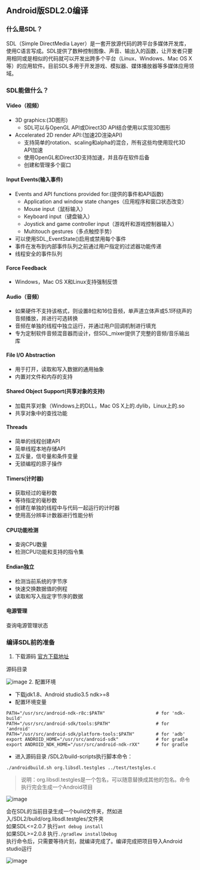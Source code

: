 ## Android版SDL2.0编译

### 什么是SDL？
SDL（Simple DirectMedia Layer）是一套开放源代码的跨平台多媒体开发库，使用C语言写成。SDL提供了数种控制图像、声音、输出入的函数，让开发者只要用相同或是相似的代码就可以开发出跨多个平台（Linux、Windows、Mac OS X等）的应用软件。目前SDL多用于开发游戏、模拟器、媒体播放器等多媒体应用领域。
### SDL能做什么？
#### Video（视频）
- 3D graphics:(3D图形)
    - SDL可以与OpenGL API或Direct3D API结合使用以实现3D图形 
- Accelerated 2D render API:(加速2D渲染API)
    - 支持简单的rotation、scaling和alpha的混合，所有这些均使用现代3D API加速
    - 使用OpenGL和Direct3D支持加速，并且存在软件后备
    - 创建和管理多个窗口
#### Input Events(输入事件)
- Events and API functions provided for:(提供的事件和API函数)
    - Application and window state changes（应用程序和窗口状态改变）
    - Mouse input（鼠标输入）
    - Keyboard input（键盘输入）
    - Joystick and game controller input（游戏杆和游戏控制器输入）
    - Multitouch gestures（多点触控手势）
- 可以使用SDL_EventState()启用或禁用每个事件
- 事件在发布到内部事件队列之前通过用户指定的过滤器功能传递
- 线程安全的事件队列
#### Force Feedback
- Windows，Mac OS X和Linux支持强制反馈
#### Audio（音频）
- 如果硬件不支持该格式，则设置8位和16位音频，单声道立体声或5.1环绕声的音频播放，并进行可选转换
- 音频在单独的线程中独立运行，并通过用户回调机制进行填充
- 专为定制软件音频混音器而设计，但SDL_mixer提供了完整的音频/音乐输出库
#### File I/O Abstraction
- 用于打开，读取和写入数据的通用抽象
- 内置对文件和内存的支持
#### Shared Object Support(共享对象的支持)
- 加载共享对象（Windows上的DLL，Mac OS X上的.dylib，Linux上的.so
- 共享对象中的查找功能
#### Threads
- 简单的线程创建API
- 简单线程本地存储API
- 互斥量，信号量和条件变量
- 无锁编程的原子操作
#### Timers(计时器)
- 获取经过的毫秒数
- 等待指定的毫秒数
- 创建在单独的线程中与代码一起运行的计时器
- 使用高分辨率计数器进行性能分析
#### CPU功能检测
- 查询CPU数量
- 检测CPU功能和支持的指令集
#### Endian独立
- 检测当前系统的字节序
- 快速交换数据值的例程
- 读取和写入指定字节序的数据
#### 电源管理
查询电源管理状态
### 编译SDL前的准备
1. 下载源码
[官方下载地址](https://www.libsdl.org/download-2.0.php)

源码目录

![image](https://github.com/bamboolife/SDLStudy/blob/master/img/source_list.png)
2. 配置环境

- 下载jdk1.8、Android studio3.5 ndk>=8 
- 配置环境变量
```
PATH="/usr/src/android-ndk-r8c:$PATH"                   # for 'ndk-build'
PATH="/usr/src/android-sdk/tools:$PATH"                 # for 'android'
PATH="/usr/src/android-sdk/platform-tools:$PATH"        # for 'adb'
export ANDROID_HOME="/usr/src/android-sdk"              # for gradle
export ANDROID_NDK_HOME="/usr/src/android-ndk-rXX"      # for gradle
```
- 进入源码目录 /SDL2/build-scripts执行脚本命令：
```
./androidbuild.sh org.libsdl.testgles ../test/testgles.c
```
>说明：org.libsdl.testgles是一个包名，可以随意替换成其他的包名。命令执行完会生成一个Android项目

![image](https://github.com/bamboolife/SDLStudy/blob/master/img/sdl_project.png)

会在SDL的当前目录生成一个build文件夹，然如进入/SDL2/build/org.libsdl.testgles/文件夹
<br>如果SDL<=2.0.7  执行`ant debug install`
<br>如果SDL>=2.0.8  执行`./gradlew installDebug`
<br>执行命令后，只需要等待片刻，就编译完成了。编译完成把项目导入Android studio运行

![image](https://github.com/bamboolife/SDLStudy/blob/master/img/share_lib.png)

